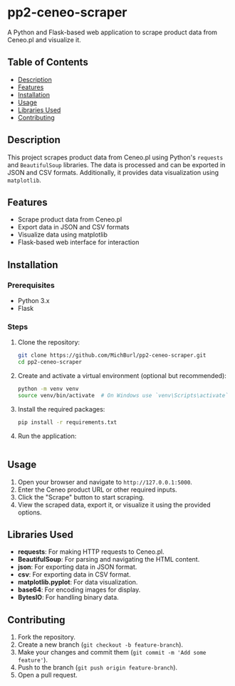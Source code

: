 # pp2-ceneo-scraper
A Python and Flask-based web application to scrape product data from Ceneo.pl and visualize it.

## Table of Contents

- [Description](#description)
- [Features](#features)
- [Installation](#installation)
- [Usage](#usage)
- [Libraries Used](#libraries-used)
- [Contributing](#contributing)

## Description

This project scrapes product data from Ceneo.pl using Python's `requests` and `BeautifulSoup` libraries. The data is processed and can be exported in JSON and CSV formats. Additionally, it provides data visualization using `matplotlib`.

## Features

- Scrape product data from Ceneo.pl
- Export data in JSON and CSV formats
- Visualize data using matplotlib
- Flask-based web interface for interaction

## Installation

### Prerequisites

- Python 3.x
- Flask

### Steps

1. Clone the repository:

    ```bash
    git clone https://github.com/MichBurl/pp2-ceneo-scraper.git
    cd pp2-ceneo-scraper
    ```

2. Create and activate a virtual environment (optional but recommended):

    ```bash
    python -m venv venv
    source venv/bin/activate  # On Windows use `venv\Scripts\activate`
    ```

3. Install the required packages:

    ```bash
    pip install -r requirements.txt
    ```

4. Run the application:

    ```python app.py
    ```

## Usage

1. Open your browser and navigate to `http://127.0.0.1:5000`.
2. Enter the Ceneo product URL or other required inputs.
3. Click the "Scrape" button to start scraping.
4. View the scraped data, export it, or visualize it using the provided options.

## Libraries Used

- **requests**: For making HTTP requests to Ceneo.pl.
- **BeautifulSoup**: For parsing and navigating the HTML content.
- **json**: For exporting data in JSON format.
- **csv**: For exporting data in CSV format.
- **matplotlib.pyplot**: For data visualization.
- **base64**: For encoding images for display.
- **BytesIO**: For handling binary data.

## Contributing

1. Fork the repository.
2. Create a new branch (`git checkout -b feature-branch`).
3. Make your changes and commit them (`git commit -m 'Add some feature'`).
4. Push to the branch (`git push origin feature-branch`).
5. Open a pull request.
